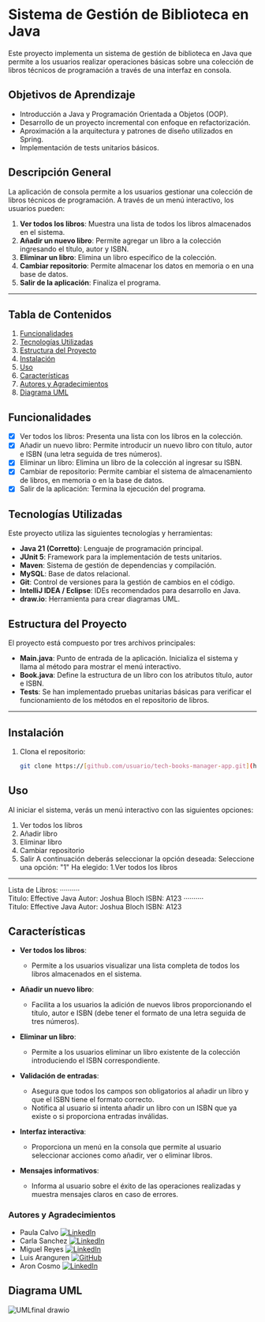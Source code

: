 # Sistema de Gestión de Biblioteca en Java

Este proyecto implementa un sistema de gestión de biblioteca en Java que permite a los usuarios realizar operaciones básicas sobre una colección de libros técnicos de programación a través de una interfaz en consola.

## Objetivos de Aprendizaje

- Introducción a Java y Programación Orientada a Objetos (OOP).
- Desarrollo de un proyecto incremental con enfoque en refactorización.
- Aproximación a la arquitectura y patrones de diseño utilizados en Spring.
- Implementación de tests unitarios básicos.

## Descripción General

La aplicación de consola permite a los usuarios gestionar una colección de libros técnicos de programación. A través de un menú interactivo, los usuarios pueden:

1. **Ver todos los libros**: Muestra una lista de todos los libros almacenados en el sistema.
2. **Añadir un nuevo libro**: Permite agregar un libro a la colección ingresando el título, autor y ISBN.
3. **Eliminar un libro**: Elimina un libro específico de la colección.
4. **Cambiar repositorio**: Permite almacenar los datos en memoria o en una base de datos.
5. **Salir de la aplicación**: Finaliza el programa.

---

## Tabla de Contenidos

1. [Funcionalidades](#funcionalidades)
2. [Tecnologías Utilizadas](#tecnologías-utilizadas)
3. [Estructura del Proyecto](#estructura-del-proyecto)
4. [Instalación](#instalación)
5. [Uso](#uso)
6. [Características](#características)
7. [Autores y Agradecimientos](#autores-y-agradecimientos)
8. [Diagrama UML](#diagrama-uml)


## Funcionalidades

- [x]  Ver todos los libros: Presenta una lista con los libros en la colección.  
- [x] Añadir un nuevo libro: Permite introducir un nuevo libro con título, autor e ISBN (una letra seguida de tres números).  
- [x] Eliminar un libro: Elimina un libro de la colección al ingresar su ISBN.
- [x] Cambiar de repositorio: Permite cambiar el sistema de almacenamiento de libros, en memoria o en la base de datos.  
- [x] Salir de la aplicación: Termina la ejecución del programa.  

## Tecnologías Utilizadas

Este proyecto utiliza las siguientes tecnologías y herramientas:

- **Java 21 (Corretto)**: Lenguaje de programación principal.
- **JUnit 5**: Framework para la implementación de tests unitarios.
- **Maven**: Sistema de gestión de dependencias y compilación.
- **MySQL**: Base de datos relacional.
- **Git**: Control de versiones para la gestión de cambios en el código.
- **IntelliJ IDEA / Eclipse**: IDEs recomendados para desarrollo en Java.
- **draw.io**: Herramienta para crear diagramas UML.


## Estructura del Proyecto

El proyecto está compuesto por tres archivos principales:

- **Main.java**: Punto de entrada de la aplicación. Inicializa el sistema y llama al método para mostrar el menú interactivo.
- **Book.java**: Define la estructura de un libro con los atributos título, autor e ISBN.
- **Tests**: Se han implementado pruebas unitarias básicas para verificar el funcionamiento de los métodos en el repositorio de libros. 
---

## Instalación

1. Clona el repositorio:
   ```bash
   git clone https://[github.com/usuario/tech-books-manager-app.git](https://github.com/ElClubDeLas5API/techBookManagmentApp.git)
## Uso
Al iniciar el sistema, verás un menú interactivo con las siguientes opciones:
  1. Ver todos los libros
  2. Añadir libro
  3. Eliminar libro
  4. Cambiar repositorio
  5. Salir
A continuación deberás seleccionar la opción deseada:
    Seleccione una opción: "1"
Ha elegido: 
  1.Ver todos los libros 
  ------------------------------------------
  
  Lista de Libros: 
      ··········       
  Titulo: Effective Java
  Autor: Joshua Bloch
  ISBN: A123
      ··········       
  Titulo: Effective Java
  Autor: Joshua Bloch
  ISBN: A123


## Características

- **Ver todos los libros**: 
  - Permite a los usuarios visualizar una lista completa de todos los libros almacenados en el sistema.

- **Añadir un nuevo libro**: 
  - Facilita a los usuarios la adición de nuevos libros proporcionando el título, autor e ISBN (debe tener el formato de una letra seguida de tres números).

- **Eliminar un libro**: 
  - Permite a los usuarios eliminar un libro existente de la colección introduciendo el ISBN correspondiente.

- **Validación de entradas**: 
  - Asegura que todos los campos son obligatorios al añadir un libro y que el ISBN tiene el formato correcto.
  - Notifica al usuario si intenta añadir un libro con un ISBN que ya existe o si proporciona entradas inválidas.

- **Interfaz interactiva**: 
  - Proporciona un menú en la consola que permite al usuario seleccionar acciones como añadir, ver o eliminar libros.

- **Mensajes informativos**: 
  - Informa al usuario sobre el éxito de las operaciones realizadas y muestra mensajes claros en caso de errores.


### Autores y Agradecimientos

- Paula Calvo [![LinkedIn](https://img.icons8.com/color/48/000000/linkedin.png)](https://www.linkedin.com/in/paulacalvogarcia2001/)
- Carla Sanchez [![LinkedIn](https://img.icons8.com/color/48/000000/linkedin.png)](https://www.linkedin.com/in/carla-sanchez24)
- Miguel Reyes [![LinkedIn](https://img.icons8.com/color/48/000000/linkedin.png)](https://www.linkedin.com/in/miguelreyesvasquez/)
- Luis Aranguren [![GitHub](https://img.icons8.com/color/48/000000/github.png)](https://github.com/luisarangurnn)
- Aron Cosmo [![LinkedIn](https://img.icons8.com/color/48/000000/linkedin.png)](https://www.linkedin.com/)


## Diagrama UML

![UMLfinal drawio](https://github.com/user-attachments/assets/b87d9671-e066-4bee-ad48-eb6264c71e73)




